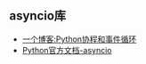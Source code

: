 
## asyncio库
- [一个博客:Python协程和事件循环](https://rgb-24bit.github.io/blog/2019/python-coroutine-event-loop.html)
- [Python官方文档-asyncio](https://docs.python.org/3/library/asyncio.html)
